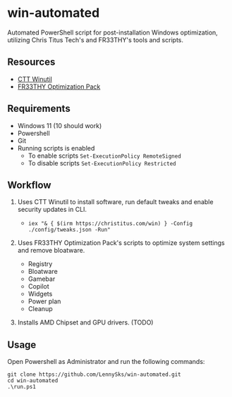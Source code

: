 # win-automated

Automated PowerShell script for post-installation Windows optimization, utilizing Chris Titus Tech's and FR33THY's tools and scripts.

## Resources

- [CTT Winutil](https://github.com/christitustech/winutil)
- [FR33THY Optimization Pack](https://github.com/FR33THYFR33THY/Ultimate-Windows-Optimization-Guide)

## Requirements

- Windows 11 (10 should work)
- Powershell
- Git
- Running scripts is enabled
  - To enable scripts `Set-ExecutionPolicy RemoteSigned`
  - To disable scripts `Set-ExecutionPolicy Restricted`

## Workflow

1. Uses CTT Winutil to install software, run default tweaks and enable security updates in CLI.

   - `iex "& { $(irm https://christitus.com/win) } -Config ./config/tweaks.json -Run"`

2. Uses FR33THY Optimization Pack's scripts to optimize system settings and remove bloatware.

   - Registry
   - Bloatware
   - Gamebar
   - Copilot
   - Widgets
   - Power plan
   - Cleanup

3. Installs AMD Chipset and GPU drivers. (TODO)

## Usage

Open Powershell as Administrator and run the following commands:

```shell
git clone https://github.com/LennySks/win-automated.git
cd win-automated
.\run.ps1
```
